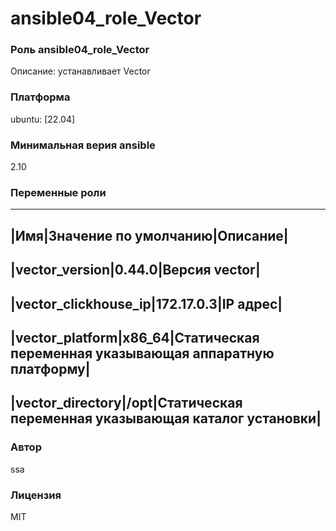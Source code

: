 # ansible04_role_Vector

### Роль ansible04_role_Vector
Описание: устанавливает Vector

### Платформa
ubuntu: [22.04]

### Минимальная верия ansible
2.10

### Переменные роли
------------------------------------
|Имя|Значение по умолчанию|Описание|
------------------------------------
|vector_version|0.44.0|Версия vector|
-------------------------------------
|vector_clickhouse_ip|172.17.0.3|IP адрес|
------------------------------------------ 
|vector_platform|x86_64|Cтатическая переменная указывающая аппаратную платформу|
----------------------------------------------------------------------------
|vector_directory|/opt|Cтатическая переменная указывающая каталог установки|
----------------------------------------------------------------------------

### Автор
ssa

### Лицензия
MIT


